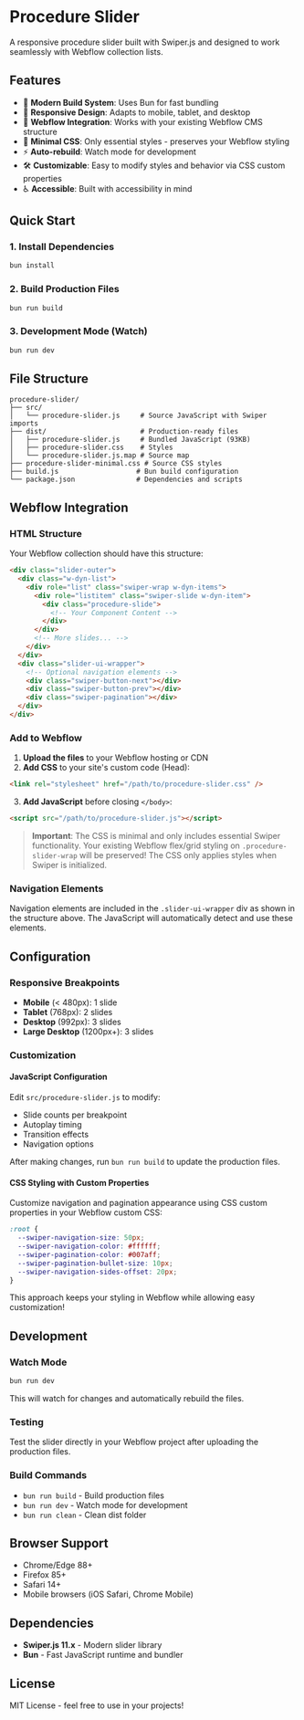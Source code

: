 # Procedure Slider

A responsive procedure slider built with Swiper.js and designed to work seamlessly with Webflow collection lists.

## Features

- 🚀 **Modern Build System**: Uses Bun for fast bundling
- 📱 **Responsive Design**: Adapts to mobile, tablet, and desktop
- 🎯 **Webflow Integration**: Works with your existing Webflow CMS structure
- 🎨 **Minimal CSS**: Only essential styles - preserves your Webflow styling
- ⚡ **Auto-rebuild**: Watch mode for development
- 🛠️ **Customizable**: Easy to modify styles and behavior via CSS custom properties
- ♿ **Accessible**: Built with accessibility in mind

## Quick Start

### 1. Install Dependencies

```bash
bun install
```

### 2. Build Production Files

```bash
bun run build
```

### 3. Development Mode (Watch)

```bash
bun run dev
```

## File Structure

```
procedure-slider/
├── src/
│   └── procedure-slider.js     # Source JavaScript with Swiper imports
├── dist/                       # Production-ready files
│   ├── procedure-slider.js     # Bundled JavaScript (93KB)
│   ├── procedure-slider.css    # Styles
│   └── procedure-slider.js.map # Source map
├── procedure-slider-minimal.css # Source CSS styles
├── build.js                   # Bun build configuration
└── package.json               # Dependencies and scripts
```

## Webflow Integration

### HTML Structure

Your Webflow collection should have this structure:

```html
<div class="slider-outer">
  <div class="w-dyn-list">
    <div role="list" class="swiper-wrap w-dyn-items">
      <div role="listitem" class="swiper-slide w-dyn-item">
        <div class="procedure-slide">
          <!-- Your Component Content -->
        </div>
      </div>
      <!-- More slides... -->
    </div>
  </div>
  <div class="slider-ui-wrapper">
    <!-- Optional navigation elements -->
    <div class="swiper-button-next"></div>
    <div class="swiper-button-prev"></div>
    <div class="swiper-pagination"></div>
  </div>
</div>
```

### Add to Webflow

1. **Upload the files** to your Webflow hosting or CDN
2. **Add CSS** to your site's custom code (Head):

```html
<link rel="stylesheet" href="/path/to/procedure-slider.css" />
```

3. **Add JavaScript** before closing `</body>`:

```html
<script src="/path/to/procedure-slider.js"></script>
```

> **Important**: The CSS is minimal and only includes essential Swiper functionality. Your existing Webflow flex/grid styling on `.procedure-slider-wrap` will be preserved! The CSS only applies styles when Swiper is initialized.

### Navigation Elements

Navigation elements are included in the `.slider-ui-wrapper` div as shown in the structure above. The JavaScript will automatically detect and use these elements.

## Configuration

### Responsive Breakpoints

- **Mobile** (< 480px): 1 slide
- **Tablet** (768px): 2 slides
- **Desktop** (992px): 3 slides
- **Large Desktop** (1200px+): 3 slides

### Customization

#### JavaScript Configuration

Edit `src/procedure-slider.js` to modify:

- Slide counts per breakpoint
- Autoplay timing
- Transition effects
- Navigation options

After making changes, run `bun run build` to update the production files.

#### CSS Styling with Custom Properties

Customize navigation and pagination appearance using CSS custom properties in your Webflow custom CSS:

```css
:root {
  --swiper-navigation-size: 50px;
  --swiper-navigation-color: #ffffff;
  --swiper-pagination-color: #007aff;
  --swiper-pagination-bullet-size: 10px;
  --swiper-navigation-sides-offset: 20px;
}
```

This approach keeps your styling in Webflow while allowing easy customization!

## Development

### Watch Mode

```bash
bun run dev
```

This will watch for changes and automatically rebuild the files.

### Testing

Test the slider directly in your Webflow project after uploading the production files.

### Build Commands

- `bun run build` - Build production files
- `bun run dev` - Watch mode for development
- `bun run clean` - Clean dist folder

## Browser Support

- Chrome/Edge 88+
- Firefox 85+
- Safari 14+
- Mobile browsers (iOS Safari, Chrome Mobile)

## Dependencies

- **Swiper.js 11.x** - Modern slider library
- **Bun** - Fast JavaScript runtime and bundler

## License

MIT License - feel free to use in your projects!
